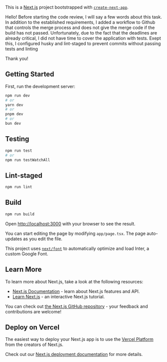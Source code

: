 This is a [Next.js](https://nextjs.org/) project bootstrapped with [`create-next-app`](https://github.com/vercel/next.js/tree/canary/packages/create-next-app).

Hello! Before starting the code review, I will say a few words about this task.
  In addition to the established requirements, I added a workflow to Github that controls the merge process and does not give the merge code if the build has not passed.
  Unfortunately, due to the fact that the deadlines are already critical, I did not have time to cover the application with tests.
  Exept this, I configured husky and lint-staged to prevent commits without passing tests and linting

 Thank you!

## Getting Started

First, run the development server:

```bash
npm run dev
# or
yarn dev
# or
pnpm dev
# or
bun dev
```
## Testing 
```bash
npm run test
# or
npm run testWatchAll
```
## Lint-staged
```bash
npm run lint
```
## Build
```bash
npm run build
```

Open [http://localhost:3000](http://localhost:3000) with your browser to see the result.

You can start editing the page by modifying `app/page.tsx`. The page auto-updates as you edit the file.

This project uses [`next/font`](https://nextjs.org/docs/basic-features/font-optimization) to automatically optimize and load Inter, a custom Google Font.

## Learn More

To learn more about Next.js, take a look at the following resources:

- [Next.js Documentation](https://nextjs.org/docs) - learn about Next.js features and API.
- [Learn Next.js](https://nextjs.org/learn) - an interactive Next.js tutorial.

You can check out [the Next.js GitHub repository](https://github.com/vercel/next.js/) - your feedback and contributions are welcome!

## Deploy on Vercel

The easiest way to deploy your Next.js app is to use the [Vercel Platform](https://vercel.com/new?utm_medium=default-template&filter=next.js&utm_source=create-next-app&utm_campaign=create-next-app-readme) from the creators of Next.js.

Check out our [Next.js deployment documentation](https://nextjs.org/docs/deployment) for more details.
